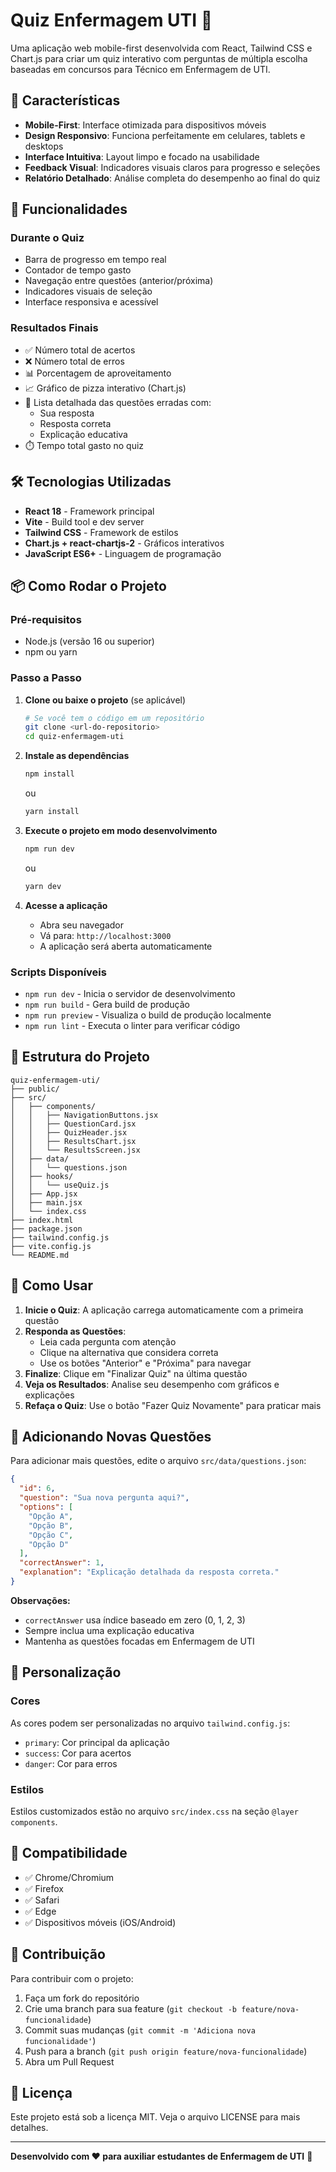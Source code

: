 # Quiz Enfermagem UTI 🏥

Uma aplicação web mobile-first desenvolvida com React, Tailwind CSS e Chart.js para criar um quiz interativo com perguntas de múltipla escolha baseadas em concursos para Técnico em Enfermagem de UTI.

## 📱 Características

- **Mobile-First**: Interface otimizada para dispositivos móveis
- **Design Responsivo**: Funciona perfeitamente em celulares, tablets e desktops
- **Interface Intuitiva**: Layout limpo e focado na usabilidade
- **Feedback Visual**: Indicadores visuais claros para progresso e seleções
- **Relatório Detalhado**: Análise completa do desempenho ao final do quiz

## 🚀 Funcionalidades

### Durante o Quiz
- Barra de progresso em tempo real
- Contador de tempo gasto
- Navegação entre questões (anterior/próxima)
- Indicadores visuais de seleção
- Interface responsiva e acessível

### Resultados Finais
- ✅ Número total de acertos
- ❌ Número total de erros  
- 📊 Porcentagem de aproveitamento
- 📈 Gráfico de pizza interativo (Chart.js)
- 📝 Lista detalhada das questões erradas com:
  - Sua resposta
  - Resposta correta
  - Explicação educativa
- ⏱️ Tempo total gasto no quiz

## 🛠️ Tecnologias Utilizadas

- **React 18** - Framework principal
- **Vite** - Build tool e dev server
- **Tailwind CSS** - Framework de estilos
- **Chart.js + react-chartjs-2** - Gráficos interativos
- **JavaScript ES6+** - Linguagem de programação

## 📦 Como Rodar o Projeto

### Pré-requisitos
- Node.js (versão 16 ou superior)
- npm ou yarn

### Passo a Passo

1. **Clone ou baixe o projeto** (se aplicável)
   ```bash
   # Se você tem o código em um repositório
   git clone <url-do-repositorio>
   cd quiz-enfermagem-uti
   ```

2. **Instale as dependências**
   ```bash
   npm install
   ```
   ou
   ```bash
   yarn install
   ```

3. **Execute o projeto em modo desenvolvimento**
   ```bash
   npm run dev
   ```
   ou
   ```bash
   yarn dev
   ```

4. **Acesse a aplicação**
   - Abra seu navegador
   - Vá para: `http://localhost:3000`
   - A aplicação será aberta automaticamente

### Scripts Disponíveis

- `npm run dev` - Inicia o servidor de desenvolvimento
- `npm run build` - Gera build de produção
- `npm run preview` - Visualiza o build de produção localmente
- `npm run lint` - Executa o linter para verificar código

## 📁 Estrutura do Projeto

```
quiz-enfermagem-uti/
├── public/
├── src/
│   ├── components/
│   │   ├── NavigationButtons.jsx
│   │   ├── QuestionCard.jsx
│   │   ├── QuizHeader.jsx
│   │   ├── ResultsChart.jsx
│   │   └── ResultsScreen.jsx
│   ├── data/
│   │   └── questions.json
│   ├── hooks/
│   │   └── useQuiz.js
│   ├── App.jsx
│   ├── main.jsx
│   └── index.css
├── index.html
├── package.json
├── tailwind.config.js
├── vite.config.js
└── README.md
```

## 🎯 Como Usar

1. **Inicie o Quiz**: A aplicação carrega automaticamente com a primeira questão
2. **Responda as Questões**: 
   - Leia cada pergunta com atenção
   - Clique na alternativa que considera correta
   - Use os botões "Anterior" e "Próxima" para navegar
3. **Finalize**: Clique em "Finalizar Quiz" na última questão
4. **Veja os Resultados**: Analise seu desempenho com gráficos e explicações
5. **Refaça o Quiz**: Use o botão "Fazer Quiz Novamente" para praticar mais

## 📝 Adicionando Novas Questões

Para adicionar mais questões, edite o arquivo `src/data/questions.json`:

```json
{
  "id": 6,
  "question": "Sua nova pergunta aqui?",
  "options": [
    "Opção A",
    "Opção B", 
    "Opção C",
    "Opção D"
  ],
  "correctAnswer": 1,
  "explanation": "Explicação detalhada da resposta correta."
}
```

**Observações:**
- `correctAnswer` usa índice baseado em zero (0, 1, 2, 3)
- Sempre inclua uma explicação educativa
- Mantenha as questões focadas em Enfermagem de UTI

## 🎨 Personalização

### Cores
As cores podem ser personalizadas no arquivo `tailwind.config.js`:
- `primary`: Cor principal da aplicação
- `success`: Cor para acertos
- `danger`: Cor para erros

### Estilos
Estilos customizados estão no arquivo `src/index.css` na seção `@layer components`.

## 📱 Compatibilidade

- ✅ Chrome/Chromium
- ✅ Firefox  
- ✅ Safari
- ✅ Edge
- ✅ Dispositivos móveis (iOS/Android)

## 🤝 Contribuição

Para contribuir com o projeto:

1. Faça um fork do repositório
2. Crie uma branch para sua feature (`git checkout -b feature/nova-funcionalidade`)
3. Commit suas mudanças (`git commit -m 'Adiciona nova funcionalidade'`)
4. Push para a branch (`git push origin feature/nova-funcionalidade`)
5. Abra um Pull Request

## 📄 Licença

Este projeto está sob a licença MIT. Veja o arquivo LICENSE para mais detalhes.

---

**Desenvolvido com ❤️ para auxiliar estudantes de Enfermagem de UTI** 🏥 